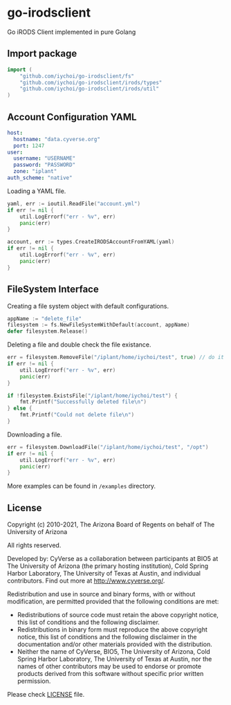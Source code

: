 # go-irodsclient
Go iRODS Client implemented in pure Golang

## Import package
```go
import (
    "github.com/iychoi/go-irodsclient/fs"
    "github.com/iychoi/go-irodsclient/irods/types"
	"github.com/iychoi/go-irodsclient/irods/util"
)
```

## Account Configuration YAML
```yaml
host:
  hostname: "data.cyverse.org"
  port: 1247
user:
  username: "USERNAME"
  password: "PASSWORD"
  zone: "iplant"
auth_scheme: "native"
```

Loading a YAML file.
```go
yaml, err := ioutil.ReadFile("account.yml")
if err != nil {
    util.LogErrorf("err - %v", err)
    panic(err)
}

account, err := types.CreateIRODSAccountFromYAML(yaml)
if err != nil {
    util.LogErrorf("err - %v", err)
    panic(err)
}
```

## FileSystem Interface
Creating a file system object with default configurations.
```go
appName := "delete_file"
filesystem := fs.NewFileSystemWithDefault(account, appName)
defer filesystem.Release()
```

Deleting a file and double check the file existance.
```go
err = filesystem.RemoveFile("/iplant/home/iychoi/test", true) // do it forcefully
if err != nil {
    util.LogErrorf("err - %v", err)
    panic(err)
}

if !filesystem.ExistsFile("/iplant/home/iychoi/test") {
    fmt.Printf("Successfully deleted file\n")
} else {
    fmt.Printf("Could not delete file\n")
}
```

Downloading a file.
```go
err = filesystem.DownloadFile("/iplant/home/iychoi/test", "/opt")
if err != nil {
    util.LogErrorf("err - %v", err)
    panic(err)
}
```


More examples can be found in `/examples` directory.

## License

Copyright (c) 2010-2021, The Arizona Board of Regents on behalf of The University of Arizona

All rights reserved.

Developed by: CyVerse as a collaboration between participants at BIO5 at The University of Arizona (the primary hosting institution), Cold Spring Harbor Laboratory, The University of Texas at Austin, and individual contributors. Find out more at http://www.cyverse.org/.

Redistribution and use in source and binary forms, with or without modification, are permitted provided that the following conditions are met:

 * Redistributions of source code must retain the above copyright notice, this list of conditions and the following disclaimer.
 * Redistributions in binary form must reproduce the above copyright notice, this list of conditions and the following disclaimer in the documentation and/or other materials provided with the distribution.
 * Neither the name of CyVerse, BIO5, The University of Arizona, Cold Spring Harbor Laboratory, The University of Texas at Austin, nor the names of other contributors may be used to endorse or promote products derived from this software without specific prior written permission.


Please check [LICENSE](https://github.com/cyverse/go-irodsclient/tree/master/LICENSE) file.